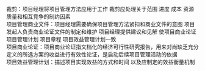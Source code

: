 裁剪：项目经理将项目管理方法应用于工作 裁剪应处理关于范围 进度 成本 资源 质量和相互竞争的制约因素  
项目管理商业文件：项目经理需要确保项目管理方法紧扣和商业文件的意图 项目发起人负责商业论证文件的制定和维护 项目经理提供建议和见解 使项目商业论证 项目管理计划 项目章程 项目效益管理计划一致  
项目商业论证：项目商业论证指文档化的经济可行性研究报告，用来对尚缺乏充分定义的所选方案的收益进行有效性论证，是启动后续项目管理活动的依据  
项目效益管理计划：描述项目实现效益的方式和时间 以及应制定的效益衡量机制  
